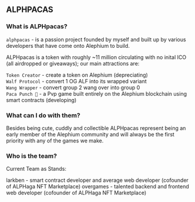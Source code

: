 ## ALPHPACAS ##

### What is ALPHpacas?
`alphpacas` - is a passion project founded by myself and built up by various developers that have come onto Alephium to build. 

ALPHpacas is a token with roughly ~11 million circulating with no inital ICO (all airdropped or giveaways); our main attractions are:

`Token Creator` - create a token on Alephium (depreciating) <br/>
`Walf Protocol` - convert 1 OG ALF into its wrapped variant <br/>
`Wang Wrapper` - convert group 2 wang over into group 0 <br/>
`Paca Punch 🥊` - a Pvp game built entirely on the Alephium blockchain using smart contracts (developing)

### What can I do with them?

Besides being cute, cuddly and collectible ALPHpacas represent being an early member of the Alephium community and will always be the first priority with any of the games we make.

### Who is the team?

Current Team as Stands:

larkben - smart contract developer and average web developer (cofounder of ALPHaga NFT Marketplace)
overgames - talented backend and frontend web developer (cofounder of ALPHaga NFT Marketplace)


